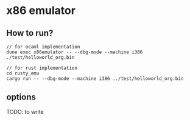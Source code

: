 # x86 emulator

## How to run?

```
// for ocaml implementation
dune exec x86emulator -- --dbg-mode --machine i386 ./test/helloworld_org.bin

// for rust implementation
cd rusty_emu
cargo run -- --dbg-mode --machine i386 ../test/helloworld_org.bin

```

## options
TODO: to write
